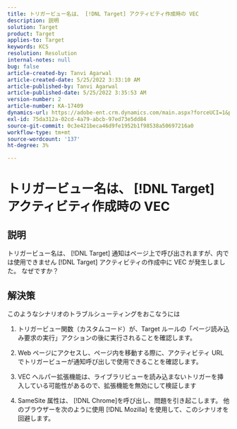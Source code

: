 ```yaml
---
title: トリガービュー名は、 [!DNL Target] アクティビティ作成時の VEC
description: 説明
solution: Target
product: Target
applies-to: Target
keywords: KCS
resolution: Resolution
internal-notes: null
bug: false
article-created-by: Tanvi Agarwal
article-created-date: 5/25/2022 3:33:10 AM
article-published-by: Tanvi Agarwal
article-published-date: 5/25/2022 3:35:53 AM
version-number: 2
article-number: KA-17409
dynamics-url: https://adobe-ent.crm.dynamics.com/main.aspx?forceUCI=1&pagetype=entityrecord&etn=knowledgearticle&id=d992f462-dbdb-ec11-a7b6-0022480b05aa
exl-id: 75da312a-02cd-4a79-abcb-97ed73e5dd84
source-git-commit: 0c3e421beca46d9fe1952b1f98538a50697216a0
workflow-type: tm+mt
source-wordcount: '137'
ht-degree: 3%

---
```


# トリガービュー名は、 [!DNL Target] アクティビティ作成時の VEC

## 説明


トリガービュー名は、 [!DNL Target] 通知はページ上で呼び出されますが、内では使用できません [!DNL Target] アクティビティの作成中に VEC が発生しました。 なぜですか？


## 解決策


このようなシナリオのトラブルシューティングをおこなうには

1. トリガービュー関数（カスタムコード）が、Target ルールの「ページ読み込み要求の実行」アクションの後に実行されることを確認します。

2. Web ページにアクセスし、ページ内を移動する際に、アクティビティ URL でトリガービューが通知呼び出しで使用できることを確認します。

3. VEC ヘルパー拡張機能は、ライブラリビューを読み込まないトリガーを挿入している可能性があるので、拡張機能を無効にして検証します

4. SameSite 属性は、 [!DNL Chrome]を呼び出し、問題を引き起こします。 他のブラウザーを次のように使用 [!DNL Mozilla] を使用して、このシナリオを回避します。

